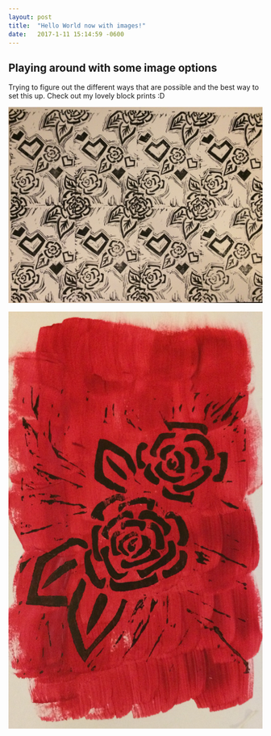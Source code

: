 ```yaml
---
layout: post
title:  "Hello World now with images!"
date:   2017-1-11 15:14:59 -0600
---
```


## Playing around with some image options

Trying to figure out the different ways that are possible and the best way to set this up.
Check out my lovely block prints :D

![Rose block print pattern](/images/rose-pattern.jpg)

<img src="/images/red-rose.jpg" alt="just plain html">
